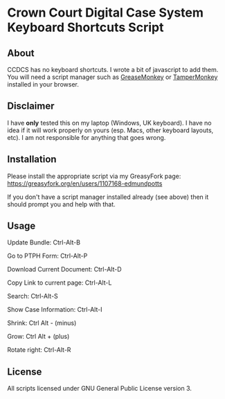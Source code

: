 # Crown Court Digital Case System Keyboard Shortcuts Script

## About
CCDCS has no keyboard shortcuts. I wrote a bit of javascript to add them. You will need a script manager such as [GreaseMonkey](https://addons.mozilla.org/en-US/firefox/addon/greasemonkey/) or [TamperMonkey](https://www.tampermonkey.net/) installed in your browser.

## Disclaimer
I have **only** tested this on my laptop (Windows, UK keyboard). I have no idea if it will work properly on yours (esp. Macs, other keyboard layouts, etc). I am not responsible for anything that goes wrong.

## Installation
Please install the appropriate script via my GreasyFork page: https://greasyfork.org/en/users/1107168-edmundpotts

If you don't have a script manager installed already (see above) then it should prompt you and help with that.

## Usage

Update Bundle: Ctrl-Alt-B

Go to PTPH Form: Ctrl-Alt-P

Download Current Document: Ctrl-Alt-D

Copy Link to current page: Ctrl-Alt-L

Search: Ctrl-Alt-S

Show Case Information: Ctrl-Alt-I

Shrink: Ctrl Alt - (minus)

Grow: Ctrl Alt + (plus)

Rotate right: Ctrl-Alt-R

## License
All scripts licensed under GNU General Public License version 3.
